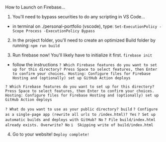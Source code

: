 How to Launch on Firebase...

1. You'll need to bypass securities to do any scripting in VS Code...

- in terminal on ./personal-portfolio (vscode), type:
```Set-ExecutionPolicy -Scope Process -ExecutionPolicy Bypass```

2. In the project folder, you'll need to create an optimized Build folder by running: 
```npm run build```

3. Run firebase now! You'll likely have to initialize it first.
```firebase init```

- follow the instructions 
```? Which Firebase features do you want to set up for this directory? Press Space to select features, then Enter to confirm your choices. Hosting: Configure files for Firebase Hosting and (optionally) set up GitHub Action deploys```

```? Which Firebase features do you want to set up for this directory? Press Space to select features, then Enter to confirm your choices. Hosting: Configure files for Firebase Hosting and (optionally) set up GitHub Action deploys```

```? What do you want to use as your public directory? build```
```? Configure as a single-page app (rewrite all urls to /index.html)? Yes```
```? Set up automatic builds and deploys with GitHub? No```
```? File build/index.html already exists. Overwrite? No```
```i  Skipping write of build/index.html```

4. Go to your website!
```Deploy complete!```